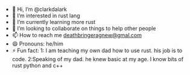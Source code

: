 - 👋 Hi, I’m @clarkdalark
- 👀 I’m interested in rust lang
- 🌱 I’m currently learning more rust
- 💞️ I’m looking to collaborate on things to help other people
- 📫 How to reach me deathbringeragnew@gmal.com
- 😄 Pronouns: he/him
- ⚡ Fun fact: 1: I am teaching my own dad how to use rust. his job is to code. 2:Speaking of my dad. he knew basic at my age. I know bits of rust python and c++

<!---
clarkdalark/clarkdalark is a ✨ special ✨ repository because its `README.md` (this file) appears on your GitHub profile.
You can click the Preview link to take a look at your changes.
--->
